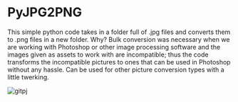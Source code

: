 # PyJPG2PNG
This simple python code takes in a folder full of .jpg files and converts them to .png files in a new folder. Why? Bulk conversion was necessary when we are working with Photoshop or other image processing software and the images given as assets to work with are incompatible; thus the code transforms the incompatible pictures to ones that can be used in Photoshop without any hassle. Can be used for other picture conversion types with a little twerking.

![gitpj](https://user-images.githubusercontent.com/39031741/103812765-059d4f00-5085-11eb-8059-78ac499fecae.PNG)
